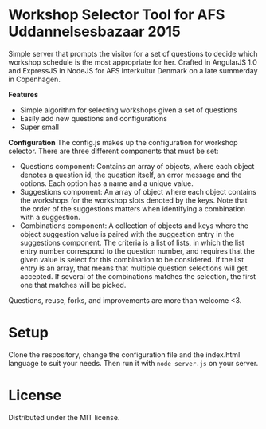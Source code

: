 Workshop Selector Tool for AFS Uddannelsesbazaar 2015
=====================================================

Simple server that prompts the visitor for a set of questions to decide which workshop schedule is the most appropriate for her. Crafted in AngularJS 1.0 and ExpressJS in NodeJS for AFS Interkultur Denmark on a late summerday in Copenhagen.

**Features**
 - Simple algorithm for selecting workshops given a set of questions
 - Easily add new questions and configurations
 - Super small

**Configuration**
The config.js makes up the configuration for workshop selector. There are three different components that must be set:
 - Questions component: Contains an array of objects, where each object denotes a question id, the question itself, an error message and the options. Each option has a name and a unique value.
 - Suggestions component: An array of object where each object contains the workshops for the workshop slots denoted by the keys. Note that the order of the suggestions matters when identifying a combination with a suggestion.
 - Combinations component: A collection of objects and keys where the object suggestion value is paired with the suggestion entry in the suggestions component. The criteria is a list of lists, in which the list entry number correspond to the question number, and requires that the given value is select for this combination to be considered. If the list entry is an array, that means that multiple question selections will get accepted. If several of the combinations matches the selection, the first one that matches will be picked.

Questions, reuse, forks, and improvements are more than welcome <3.

Setup
=====
Clone the respository, change the configuration file and the index.html language to suit your needs. Then run it with `node server.js` on your server.

License
=======
Distributed under the MIT license.